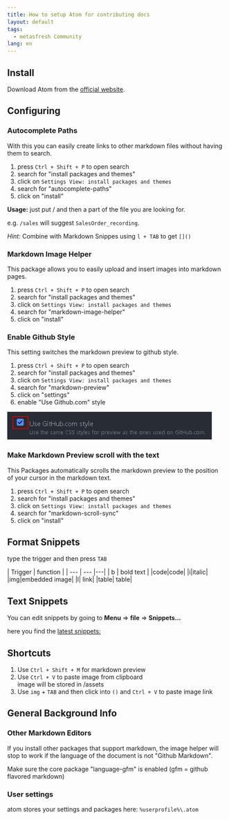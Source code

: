 ```yaml
---
title: How to setup Atom for contributing docs
layout: default
tags:
  - metasfresh Community
lang: en
---
```

## Install

Download Atom from the <a href="https://atom.io/" title="atom.io" target="_blank">official website</a>.

## Configuring

### Autocomplete Paths
With this you can easily create links to other markdown files without having them to search.

1. press `Ctrl + Shift + P` to open search
1. search for "install packages and themes"
1. click on `Settings View: install packages and themes`
1. search for "autocomplete-paths"
1. click on "install"

**Usage:** just put / and then a part of the file you are looking for.

e.g. `/sales` will suggest `SalesOrder_recording`.

*Hint:* Combine with Markdown Snippes using `l + TAB` to get `[]()`

### Markdown Image Helper

This package allows you to easily upload and insert images into markdown pages.

1. press `Ctrl + Shift + P` to open search
1. search for "install packages and themes"
1. click on `Settings View: install packages and themes`
1. search for "markdown-image-helper"
1. click on "install"

### Enable Github Style

This setting switches the markdown preview to github style.

1. press `Ctrl + Shift + P` to open search
1. search for "install packages and themes"
1. click on `Settings View: install packages and themes`
1. search for "markdown-preview"
1. click on "settings"
1. enable "Use Github.com" style

 ![](assets/how_to_setup_atom_for_contributing_docs-6110c.png)

### Make Markdown Preview scroll with the text

This Packages automatically scrolls the markdown preview to the position of your cursor in the markdown text.

1. press `Ctrl + Shift + P` to open search
1. search for "install packages and themes"
1. click on `Settings View: install packages and themes`
1. search for "markdown-scroll-sync"
1. click on "install"

## Format Snippets

type the trigger and then press `TAB`

| Trigger     | function    |
| --- | --- |---|
| b       | bold text       |
|code|code|
|i|italic|
|img|embedded image|
|l|	link|
|table|	table|


## Text Snippets
You can edit snippets by going to **Menu** => **file** => **Snippets...**

here you find the [latest snippets:](
https://github.com/metasfresh/metasfresh-documentation/blob/gh-pages/ressources/snippets.cson)

## Shortcuts

1. Use `Ctrl + Shift + M` for markdown preview
1. Use `Ctrl + V` to paste image from clipboard
<br> image will be stored in /assets
1. Use `img` + `TAB` and then click into `()` and  `Ctrl + V` to paste image link



## General Background Info

### Other Markdown Editors

If you install other packages that support markdown, the image helper will stop to work if the language of the document is not "Github Markdown".

Make sure the core package "language-gfm" is enabled (gfm = github flavored markdown)

### User settings

atom stores your settings and packages here: `%userprofile%\.atom`
